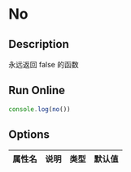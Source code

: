 # No

## Description
永远返回 false 的函数

## Run Online

<RunCode :dependency="`
const no = () => false`">

```ts
console.log(no())
```

</RunCode>

## Options

<div class="utils-table">

| 属性名 | 说明 | 类型 | 默认值 |
| --- | --- | --- | --- |


</div>